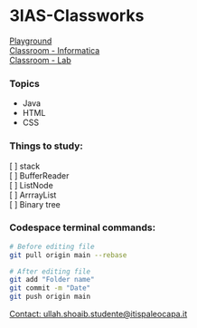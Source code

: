# 3IAS-Classworks

[Playground](https://www.onlinegdb.com/myfiles)   
[Classroom - Informatica](https://classroom.google.com/c/NzIzNTQyNjk3MDIx)   
[Classroom - Lab](https://classroom.google.com/c/NzEyOTU4MjgxMTI3)   

### Topics
- Java
- HTML
- CSS

### Things to study: <br/>
[ ] stack <br/>
[ ] BufferReader <br/>
[ ] ListNode <br/>
[ ] ArrrayList <br/>
[ ] Binary tree <br/>
  

### Codespace terminal commands:
```sh
# Before editing file
git pull origin main --rebase

# After editing file
git add "Folder name"
git commit -m "Date"
git push origin main
```

[Contact: ullah.shoaib.studente@itispaleocapa.it](https://mail.google.com/mail/?view=cm&fs=1&ullah.shoaib.studente@itispaleocapa.it)
